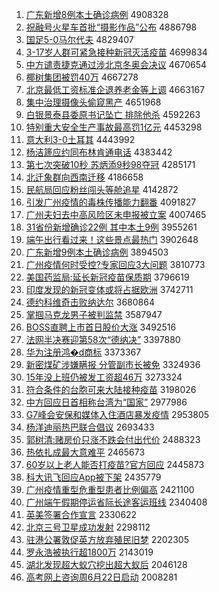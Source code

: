1. [广东新增8例本土确诊病例](http://www.baidu.com/baidu?cl=3&tn=SE_baiduhomet8_jmjb7mjw&rsv_dl=fyb_top&fr=top1000&wd=%B9%E3%B6%AB%D0%C2%D4%F68%C0%FD%B1%BE%CD%C1%C8%B7%D5%EF%B2%A1%C0%FD) 4908328
1. [祝融号火星车首批“摄影作品”公布](http://www.baidu.com/baidu?cl=3&tn=SE_baiduhomet8_jmjb7mjw&rsv_dl=fyb_top&fr=top1000&wd=%D7%A3%C8%DA%BA%C5%BB%F0%D0%C7%B3%B5%CA%D7%C5%FA%A1%B0%C9%E3%D3%B0%D7%F7%C6%B7%A1%B1%B9%AB%B2%BC) 4886798
1. [国足5-0马尔代夫](http://www.baidu.com/baidu?cl=3&tn=SE_baiduhomet8_jmjb7mjw&rsv_dl=fyb_top&fr=top1000&wd=%B9%FA%D7%E35-0%C2%ED%B6%FB%B4%FA%B7%F2) 4829407
1. [3-17岁人群可紧急接种新冠灭活疫苗](http://www.baidu.com/baidu?cl=3&tn=SE_baiduhomet8_jmjb7mjw&rsv_dl=fyb_top&fr=top1000&wd=3-17%CB%EA%C8%CB%C8%BA%BF%C9%BD%F4%BC%B1%BD%D3%D6%D6%D0%C2%B9%DA%C3%F0%BB%EE%D2%DF%C3%E7) 4699834
1. [中方谴责捷克通过涉北京冬奥会决议](http://www.baidu.com/baidu?cl=3&tn=SE_baiduhomet8_jmjb7mjw&rsv_dl=fyb_top&fr=top1000&wd=%D6%D0%B7%BD%C7%B4%D4%F0%BD%DD%BF%CB%CD%A8%B9%FD%C9%E6%B1%B1%BE%A9%B6%AC%B0%C2%BB%E1%BE%F6%D2%E9) 4670654
1. [椰树集团被罚40万](http://www.baidu.com/baidu?cl=3&tn=SE_baiduhomet8_jmjb7mjw&rsv_dl=fyb_top&fr=top1000&wd=%D2%AC%CA%F7%BC%AF%CD%C5%B1%BB%B7%A340%CD%F2) 4667278
1. [北京最低工资标准企退养老金等上调](http://www.baidu.com/baidu?cl=3&tn=SE_baiduhomet8_jmjb7mjw&rsv_dl=fyb_top&fr=top1000&wd=%B1%B1%BE%A9%D7%EE%B5%CD%B9%A4%D7%CA%B1%EA%D7%BC%C6%F3%CD%CB%D1%F8%C0%CF%BD%F0%B5%C8%C9%CF%B5%F7) 4663167
1. [集中治理摄像头偷窥黑产](http://www.baidu.com/baidu?cl=3&tn=SE_baiduhomet8_jmjb7mjw&rsv_dl=fyb_top&fr=top1000&wd=%BC%AF%D6%D0%D6%CE%C0%ED%C9%E3%CF%F1%CD%B7%CD%B5%BF%FA%BA%DA%B2%FA) 4651968
1. [白银景泰县委原书记坠亡 排除他杀](http://www.baidu.com/baidu?cl=3&tn=SE_baiduhomet8_jmjb7mjw&rsv_dl=fyb_top&fr=top1000&wd=%B0%D7%D2%F8%BE%B0%CC%A9%CF%D8%CE%AF%D4%AD%CA%E9%BC%C7%D7%B9%CD%F6%20%C5%C5%B3%FD%CB%FB%C9%B1) 4592263
1. [特别重大安全生产事故最高罚1亿元](http://www.baidu.com/baidu?cl=3&tn=SE_baiduhomet8_jmjb7mjw&rsv_dl=fyb_top&fr=top1000&wd=%CC%D8%B1%F0%D6%D8%B4%F3%B0%B2%C8%AB%C9%FA%B2%FA%CA%C2%B9%CA%D7%EE%B8%DF%B7%A31%D2%DA%D4%AA) 4453298
1. [意大利3-0土耳其](http://www.baidu.com/baidu?cl=3&tn=SE_baiduhomet8_jmjb7mjw&rsv_dl=fyb_top&fr=top1000&wd=%D2%E2%B4%F3%C0%FB3-0%CD%C1%B6%FA%C6%E4) 4443992
1. [杨洁篪应约同布林肯通电话](http://www.baidu.com/baidu?cl=3&tn=SE_baiduhomet8_jmjb7mjw&rsv_dl=fyb_top&fr=top1000&wd=%D1%EE%BD%E0%F3%F8%D3%A6%D4%BC%CD%AC%B2%BC%C1%D6%BF%CF%CD%A8%B5%E7%BB%B0) 4383442
1. [第七次突破10秒 苏炳添9秒98夺冠](http://www.baidu.com/baidu?cl=3&tn=SE_baiduhomet8_jmjb7mjw&rsv_dl=fyb_top&fr=top1000&wd=%B5%DA%C6%DF%B4%CE%CD%BB%C6%C610%C3%EB%20%CB%D5%B1%FE%CC%ED9%C3%EB98%B6%E1%B9%DA) 4285171
1. [北迁象群向西南迁移](http://www.baidu.com/baidu?cl=3&tn=SE_baiduhomet8_jmjb7mjw&rsv_dl=fyb_top&fr=top1000&wd=%B1%B1%C7%A8%CF%F3%C8%BA%CF%F2%CE%F7%C4%CF%C7%A8%D2%C6) 4186658
1. [民航局回应粉丝闯头等舱追星](http://www.baidu.com/baidu?cl=3&tn=SE_baiduhomet8_jmjb7mjw&rsv_dl=fyb_top&fr=top1000&wd=%C3%F1%BA%BD%BE%D6%BB%D8%D3%A6%B7%DB%CB%BF%B4%B3%CD%B7%B5%C8%B2%D5%D7%B7%D0%C7) 4142872
1. [引发广州疫情的毒株传播能力翻番](http://www.baidu.com/baidu?cl=3&tn=SE_baiduhomet8_jmjb7mjw&rsv_dl=fyb_top&fr=top1000&wd=%D2%FD%B7%A2%B9%E3%D6%DD%D2%DF%C7%E9%B5%C4%B6%BE%D6%EA%B4%AB%B2%A5%C4%DC%C1%A6%B7%AD%B7%AC) 4091827
1. [广州夫妇去中高风险区未申报被立案](http://www.baidu.com/baidu?cl=3&tn=SE_baiduhomet8_jmjb7mjw&rsv_dl=fyb_top&fr=top1000&wd=%B9%E3%D6%DD%B7%F2%B8%BE%C8%A5%D6%D0%B8%DF%B7%E7%CF%D5%C7%F8%CE%B4%C9%EA%B1%A8%B1%BB%C1%A2%B0%B8) 4007465
1. [31省份新增确诊22例 其中本土9例](http://www.baidu.com/baidu?cl=3&tn=SE_baiduhomet8_jmjb7mjw&rsv_dl=fyb_top&fr=top1000&wd=31%CA%A1%B7%DD%D0%C2%D4%F6%C8%B7%D5%EF22%C0%FD%20%C6%E4%D6%D0%B1%BE%CD%C19%C0%FD) 3955261
1. [端午出行看过来！这些景点最热门](http://www.baidu.com/baidu?cl=3&tn=SE_baiduhomet8_jmjb7mjw&rsv_dl=fyb_top&fr=top1000&wd=%B6%CB%CE%E7%B3%F6%D0%D0%BF%B4%B9%FD%C0%B4%A3%A1%D5%E2%D0%A9%BE%B0%B5%E3%D7%EE%C8%C8%C3%C5) 3902648
1. [广东新增9例本土确诊病例](http://www.baidu.com/baidu?cl=3&tn=SE_baiduhomet8_jmjb7mjw&rsv_dl=fyb_top&fr=top1000&wd=%B9%E3%B6%AB%D0%C2%D4%F69%C0%FD%B1%BE%CD%C1%C8%B7%D5%EF%B2%A1%C0%FD) 3894503
1. [广州疫情何时受控?专家回应3大问题](http://www.baidu.com/baidu?cl=3&tn=SE_baiduhomet8_jmjb7mjw&rsv_dl=fyb_top&fr=top1000&wd=%B9%E3%D6%DD%D2%DF%C7%E9%BA%CE%CA%B1%CA%DC%BF%D8%3F%D7%A8%BC%D2%BB%D8%D3%A63%B4%F3%CE%CA%CC%E2) 3810773
1. [美国药监局:延长新冠疫苗保质期](http://www.baidu.com/baidu?cl=3&tn=SE_baiduhomet8_jmjb7mjw&rsv_dl=fyb_top&fr=top1000&wd=%C3%C0%B9%FA%D2%A9%BC%E0%BE%D6%3A%D1%D3%B3%A4%D0%C2%B9%DA%D2%DF%C3%E7%B1%A3%D6%CA%C6%DA) 3796619
1. [印度发现的新冠变体或将占据欧洲](http://www.baidu.com/baidu?cl=3&tn=SE_baiduhomet8_jmjb7mjw&rsv_dl=fyb_top&fr=top1000&wd=%D3%A1%B6%C8%B7%A2%CF%D6%B5%C4%D0%C2%B9%DA%B1%E4%CC%E5%BB%F2%BD%AB%D5%BC%BE%DD%C5%B7%D6%DE) 3742711
1. [德约科维奇击败纳达尔](http://www.baidu.com/baidu?cl=3&tn=SE_baiduhomet8_jmjb7mjw&rsv_dl=fyb_top&fr=top1000&wd=%B5%C2%D4%BC%BF%C6%CE%AC%C6%E6%BB%F7%B0%DC%C4%C9%B4%EF%B6%FB) 3680864
1. [掌掴马克龙男子被判监禁](http://www.baidu.com/baidu?cl=3&tn=SE_baiduhomet8_jmjb7mjw&rsv_dl=fyb_top&fr=top1000&wd=%D5%C6%DE%E2%C2%ED%BF%CB%C1%FA%C4%D0%D7%D3%B1%BB%C5%D0%BC%E0%BD%FB) 3587947
1. [BOSS直聘上市首日股价大涨](http://www.baidu.com/baidu?cl=3&tn=SE_baiduhomet8_jmjb7mjw&rsv_dl=fyb_top&fr=top1000&wd=BOSS%D6%B1%C6%B8%C9%CF%CA%D0%CA%D7%C8%D5%B9%C9%BC%DB%B4%F3%D5%C7) 3492516
1. [法网半决赛迎第58次“德纳决”](http://www.baidu.com/baidu?cl=3&tn=SE_baiduhomet8_jmjb7mjw&rsv_dl=fyb_top&fr=top1000&wd=%B7%A8%CD%F8%B0%EB%BE%F6%C8%FC%D3%AD%B5%DA58%B4%CE%A1%B0%B5%C2%C4%C9%BE%F6%A1%B1) 3397880
1. [华为注册鸿�d商标](http://www.baidu.com/baidu?cl=3&tn=SE_baiduhomet8_jmjb7mjw&rsv_dl=fyb_top&fr=top1000&wd=%BB%AA%CE%AA%D7%A2%B2%E1%BA%E8%FBd%C9%CC%B1%EA) 3373367
1. [新密煤矿涉嫌瞒报 分管副市长被免](http://www.baidu.com/baidu?cl=3&tn=SE_baiduhomet8_jmjb7mjw&rsv_dl=fyb_top&fr=top1000&wd=%D0%C2%C3%DC%C3%BA%BF%F3%C9%E6%CF%D3%C2%F7%B1%A8%20%B7%D6%B9%DC%B8%B1%CA%D0%B3%A4%B1%BB%C3%E2) 3324936
1. [15年没上班仍被发工资超46万](http://www.baidu.com/baidu?cl=3&tn=SE_baiduhomet8_jmjb7mjw&rsv_dl=fyb_top&fr=top1000&wd=15%C4%EA%C3%BB%C9%CF%B0%E0%C8%D4%B1%BB%B7%A2%B9%A4%D7%CA%B3%AC46%CD%F2) 3273324
1. [符合条件的台胞可来大陆接种疫苗](http://www.baidu.com/baidu?cl=3&tn=SE_baiduhomet8_jmjb7mjw&rsv_dl=fyb_top&fr=top1000&wd=%B7%FB%BA%CF%CC%F5%BC%FE%B5%C4%CC%A8%B0%FB%BF%C9%C0%B4%B4%F3%C2%BD%BD%D3%D6%D6%D2%DF%C3%E7) 3198026
1. [中方回应日首相称台湾为“国家”](http://www.baidu.com/baidu?cl=3&tn=SE_baiduhomet8_jmjb7mjw&rsv_dl=fyb_top&fr=top1000&wd=%D6%D0%B7%BD%BB%D8%D3%A6%C8%D5%CA%D7%CF%E0%B3%C6%CC%A8%CD%E5%CE%AA%A1%B0%B9%FA%BC%D2%A1%B1) 2977986
1. [G7峰会安保和媒体入住酒店暴发疫情](http://www.baidu.com/baidu?cl=3&tn=SE_baiduhomet8_jmjb7mjw&rsv_dl=fyb_top&fr=top1000&wd=G7%B7%E5%BB%E1%B0%B2%B1%A3%BA%CD%C3%BD%CC%E5%C8%EB%D7%A1%BE%C6%B5%EA%B1%A9%B7%A2%D2%DF%C7%E9) 2953805
1. [杨洋迪丽热巴联合倡议](http://www.baidu.com/baidu?cl=3&tn=SE_baiduhomet8_jmjb7mjw&rsv_dl=fyb_top&fr=top1000&wd=%D1%EE%D1%F3%B5%CF%C0%F6%C8%C8%B0%CD%C1%AA%BA%CF%B3%AB%D2%E9) 2693433
1. [郭树清:赌房价只涨不跌会付出代价](http://www.baidu.com/baidu?cl=3&tn=SE_baiduhomet8_jmjb7mjw&rsv_dl=fyb_top&fr=top1000&wd=%B9%F9%CA%F7%C7%E5%3A%B6%C4%B7%BF%BC%DB%D6%BB%D5%C7%B2%BB%B5%F8%BB%E1%B8%B6%B3%F6%B4%FA%BC%DB) 2488323
1. [热依扎成最大意难平](http://www.baidu.com/baidu?cl=3&tn=SE_baiduhomet8_jmjb7mjw&rsv_dl=fyb_top&fr=top1000&wd=%C8%C8%D2%C0%D4%FA%B3%C9%D7%EE%B4%F3%D2%E2%C4%D1%C6%BD) 2465673
1. [60岁以上老人能否打疫苗?官方回应](http://www.baidu.com/baidu?cl=3&tn=SE_baiduhomet8_jmjb7mjw&rsv_dl=fyb_top&fr=top1000&wd=60%CB%EA%D2%D4%C9%CF%C0%CF%C8%CB%C4%DC%B7%F1%B4%F2%D2%DF%C3%E7%3F%B9%D9%B7%BD%BB%D8%D3%A6) 2445873
1. [科大讯飞回应App被下架](http://www.baidu.com/baidu?cl=3&tn=SE_baiduhomet8_jmjb7mjw&rsv_dl=fyb_top&fr=top1000&wd=%BF%C6%B4%F3%D1%B6%B7%C9%BB%D8%D3%A6App%B1%BB%CF%C2%BC%DC) 2435779
1. [广州疫情重型危重型患者比例偏高](http://www.baidu.com/baidu?cl=3&tn=SE_baiduhomet8_jmjb7mjw&rsv_dl=fyb_top&fr=top1000&wd=%B9%E3%D6%DD%D2%DF%C7%E9%D6%D8%D0%CD%CE%A3%D6%D8%D0%CD%BB%BC%D5%DF%B1%C8%C0%FD%C6%AB%B8%DF) 2421100
1. [广州端午假期停运省际长途客运班线](http://www.baidu.com/baidu?cl=3&tn=SE_baiduhomet8_jmjb7mjw&rsv_dl=fyb_top&fr=top1000&wd=%B9%E3%D6%DD%B6%CB%CE%E7%BC%D9%C6%DA%CD%A3%D4%CB%CA%A1%BC%CA%B3%A4%CD%BE%BF%CD%D4%CB%B0%E0%CF%DF) 2340408
1. [英美签署合作宣言](http://www.baidu.com/baidu?cl=3&tn=SE_baiduhomet8_jmjb7mjw&rsv_dl=fyb_top&fr=top1000&wd=%D3%A2%C3%C0%C7%A9%CA%F0%BA%CF%D7%F7%D0%FB%D1%D4) 2330622
1. [北京三号卫星成功发射](http://www.baidu.com/baidu?cl=3&tn=SE_baiduhomet8_jmjb7mjw&rsv_dl=fyb_top&fr=top1000&wd=%B1%B1%BE%A9%C8%FD%BA%C5%CE%C0%D0%C7%B3%C9%B9%A6%B7%A2%C9%E4) 2298112
1. [驻港公署敦促英方放弃殖民旧梦](http://www.baidu.com/baidu?cl=3&tn=SE_baiduhomet8_jmjb7mjw&rsv_dl=fyb_top&fr=top1000&wd=%D7%A4%B8%DB%B9%AB%CA%F0%B6%D8%B4%D9%D3%A2%B7%BD%B7%C5%C6%FA%D6%B3%C3%F1%BE%C9%C3%CE) 2202305
1. [罗永浩被执行超1800万](http://www.baidu.com/baidu?cl=3&tn=SE_baiduhomet8_jmjb7mjw&rsv_dl=fyb_top&fr=top1000&wd=%C2%DE%D3%C0%BA%C6%B1%BB%D6%B4%D0%D0%B3%AC1800%CD%F2) 2143019
1. [湖北发现超大蚁穴挖出超大蚁后](http://www.baidu.com/baidu?cl=3&tn=SE_baiduhomet8_jmjb7mjw&rsv_dl=fyb_top&fr=top1000&wd=%BA%FE%B1%B1%B7%A2%CF%D6%B3%AC%B4%F3%D2%CF%D1%A8%CD%DA%B3%F6%B3%AC%B4%F3%D2%CF%BA%F3) 2046128
1. [高考网上咨询周6月22日启动](http://www.baidu.com/baidu?cl=3&tn=SE_baiduhomet8_jmjb7mjw&rsv_dl=fyb_top&fr=top1000&wd=%B8%DF%BF%BC%CD%F8%C9%CF%D7%C9%D1%AF%D6%DC6%D4%C222%C8%D5%C6%F4%B6%AF) 2008281